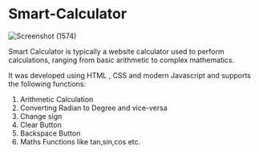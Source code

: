 # Smart-Calculator

![Screenshot (1574)](https://user-images.githubusercontent.com/49413398/112723840-8ce8b900-8f36-11eb-897b-5f3d0abd4cdd.png)


Smart Calculator is typically a website calculator used to perform calculations, ranging from basic arithmetic to complex mathematics.

It was developed using HTML , CSS and modern Javascript and supports the following functions:

1. Arithmetic Calculation  
2. Converting Radian to Degree and vice-versa     
3. Change sign<br>
4. Clear Button<br>
5. Backspace Button<br>
6. Maths Functions like tan,sin,cos etc.<br>


